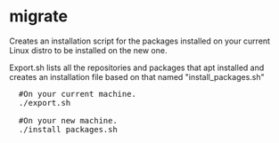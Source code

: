 # migrate
Creates an installation script for the packages installed on your current Linux distro to be installed on the new one.

Export.sh lists all the repositories and packages that apt installed and creates an installation file based on that named "install_packages.sh"

<pre>
  #On your current machine.
  ./export.sh

  #On your new machine.
  ./install_packages.sh
</pre>

